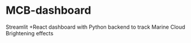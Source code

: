# MCB-dashboard
Streamlit +React dashboard with Python backend to track Marine Cloud Brightening effects
